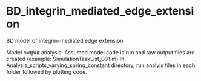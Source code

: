 # BD_integrin_mediated_edge_extension
BD model of integrin-mediated edge extension



Model output analysis:
  Assumed model code is run and raw output files are created (example: SimulationTaskList_001.m)
  In Analysis_scripts_varying_spring_constant directory, run analyis files in each folder followed by plotting code.
  
  
